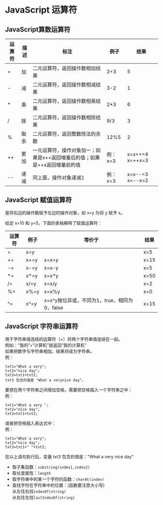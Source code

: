 # JavaScript 运算符  
## **JavaScript算数运算符**		

运算符 | 描述  | 标注 | 例子 | 结果		 
------  | ------ | ------ | ----- | ------	
+ | 加 | 二元运算符，返回操作数相加结果 | 2+3 | 5
- | 减 | 二元运算符，返回操作数相减结果 | 3-2 | 1
* | 乘 | 二元运算符，返回操作数相乘结果 | 2*3 | 6
/ | 除 | 二元运算符，返回操作数相除结果 | 9/3 | 3
% | 取余 | 二元运算符，返回整数除法的余数 | 12%5 | 2
++ | 累加 | 一元运算符，操作对象加一；如果是x++返回增量后的值；如果是++x返回增量前的值 | 例：x=3	| x=x++=4		x=++x=3
-- | 递减 | 同上面，操作对象递减1| 例：x=3	| x=x--=3		x=--x=2

## **JavaScript 赋值运算符**		

是将右边的操作数赋予左边的操作对象，如 x=y 为将 y 赋予 x。

给定 x=10 和 y=5，下面的表格解释了赋值运算符：

运算符 | 例子 |  等价于 |  结果
----- | ---- | ----- | -----
= |  x=y | |  x=5
+= | x+=y | x=x+y | x=15
-= | x-=y | x=x-y | x=5
\*= | x\*=y | x=x*y | x=50
/= | x/=y | x=x/y | x=2
%= | x%=y | x=x%y | x=0
^= | x^=y | x=x^y按位异或，不同为1，true，相同为0，false | x=15

## **JavaScript 字符串运算符**		
用于字符串值连结的运算符（+）将两个字符串值连结在一起。		
例如：“我的”+“计算机”就返回“我的计算机”		
如果把数字与字符串相加，结果将成为字符串。		
例：			
```
txt1="What a very";
txt2="nice day";
txt3=txt1+txt2;
txt3 包含的值是 "What a verynice day"。
```
要想在两个字符串之间增加空格，需要把空格插入一个字符串之中：		
例：		
```
txt1="What a very ";
txt2="nice day";
txt3=txt1+txt2;
```
或者把空格插入表达式中：		
例：		
```
txt1="What a very";
txt2="nice day";
txt3=txt1+" "+txt2;
```
在以上语句执行后，变量 txt3 包含的值是："What a very nice day"

- 取子集函数：`substring(index1,index2)`		
- 取长度属性：`length`		
- 取字符串中的某一个字符的函数：`charAt(index)`
- 查找字符在字符串中的位置：(函数要注意大小写)		
	从左往右找`indexOf(string)`		
    从右往左找`lastIndexOf(string)`
